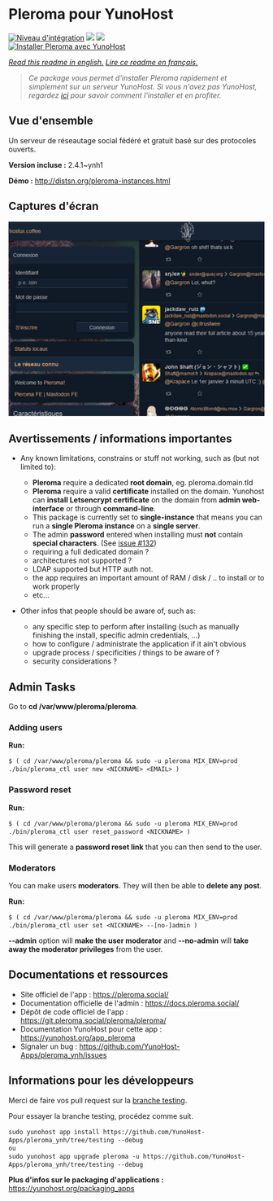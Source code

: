 # Pleroma pour YunoHost

[![Niveau d'intégration](https://dash.yunohost.org/integration/pleroma.svg)](https://dash.yunohost.org/appci/app/pleroma) ![](https://ci-apps.yunohost.org/ci/badges/pleroma.status.svg) ![](https://ci-apps.yunohost.org/ci/badges/pleroma.maintain.svg)  
[![Installer Pleroma avec YunoHost](https://install-app.yunohost.org/install-with-yunohost.svg)](https://install-app.yunohost.org/?app=pleroma)

*[Read this readme in english.](./README.md)*
*[Lire ce readme en français.](./README_fr.md)*

> *Ce package vous permet d'installer Pleroma rapidement et simplement sur un serveur YunoHost.
Si vous n'avez pas YunoHost, regardez [ici](https://yunohost.org/#/install) pour savoir comment l'installer et en profiter.*

## Vue d'ensemble

Un serveur de réseautage social fédéré et gratuit basé sur des protocoles ouverts.

**Version incluse :** 2.4.1~ynh1

**Démo :** http://distsn.org/pleroma-instances.html

## Captures d'écran

![](./doc/screenshots/screenshot1.png)

## Avertissements / informations importantes

* Any known limitations, constrains or stuff not working, such as (but not limited to):
    * **Pleroma** require a dedicated **root domain**, eg. pleroma.domain.tld
    * **Pleroma** require a valid **certificate** installed on the domain. Yunohost can **install Letsencrypt certificate** on the domain from **admin web-interface** or through **command-line**.
    * This package is currently set to **single-instance** that means you can run a **single Pleroma instance** on a **single server**.
    * The admin **password** entered when installing must **not** contain **special characters**. (See [issue #132](https://github.com/YunoHost-Apps/pleroma_ynh/issues/132))
    * requiring a full dedicated domain ?
    * architectures not supported ?
    * LDAP supported but HTTP auth not.
    * the app requires an important amount of RAM / disk / .. to install or to work properly
    * etc...

* Other infos that people should be aware of, such as:
    * any specific step to perform after installing (such as manually finishing the install, specific admin credentials, ...)
    * how to configure / administrate the application if it ain't obvious
    * upgrade process / specificities / things to be aware of ?
    * security considerations ?

## Admin Tasks
Go to **cd /var/www/pleroma/pleroma**.

### Adding users

**Run:**

    $ ( cd /var/www/pleroma/pleroma && sudo -u pleroma MIX_ENV=prod ./bin/pleroma_ctl user new <NICKNAME> <EMAIL> )

### Password reset

**Run:** 

    $ ( cd /var/www/pleroma/pleroma && sudo -u pleroma MIX_ENV=prod ./bin/pleroma_ctl user reset_password <NICKNAME> )

This will generate a **password reset link** that you can then send to the user.

### Moderators

You can make users **moderators**. They will then be able to **delete any post**.

**Run:**

    $ ( cd /var/www/pleroma/pleroma && sudo -u pleroma MIX_ENV=prod ./bin/pleroma_ctl user set <NICKNAME> --[no-]admin )

**--admin** option will **make the user moderator** and **--no-admin** will **take away the moderator privileges** from the user.

## Documentations et ressources

* Site officiel de l'app : https://pleroma.social/
* Documentation officielle de l'admin : https://docs.pleroma.social/
* Dépôt de code officiel de l'app : https://git.pleroma.social/pleroma/pleroma/
* Documentation YunoHost pour cette app : https://yunohost.org/app_pleroma
* Signaler un bug : https://github.com/YunoHost-Apps/pleroma_ynh/issues

## Informations pour les développeurs

Merci de faire vos pull request sur la [branche testing](https://github.com/YunoHost-Apps/pleroma_ynh/tree/testing).

Pour essayer la branche testing, procédez comme suit.
```
sudo yunohost app install https://github.com/YunoHost-Apps/pleroma_ynh/tree/testing --debug
ou
sudo yunohost app upgrade pleroma -u https://github.com/YunoHost-Apps/pleroma_ynh/tree/testing --debug
```

**Plus d'infos sur le packaging d'applications :** https://yunohost.org/packaging_apps
